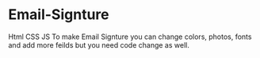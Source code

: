 # Email-Signture

Html CSS JS
To make Email Signture
you can change colors, photos, fonts and add more feilds but you need code change as well.
